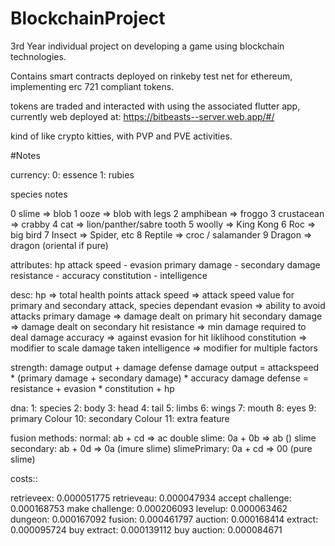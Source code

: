 # BlockchainProject
3rd Year individual project on developing a game using blockchain technologies.


Contains smart contracts deployed on rinkeby test net for ethereum, implementing erc 721 compliant tokens.

tokens are traded and interacted with using the associated flutter app, currently web deployed at:
https://bitbeasts--server.web.app/#/

kind of like crypto kitties, with PVP and PVE activities.

#Notes

   currency: 
    0: essence
    1: rubies


species notes

0   slime      => blob
1   ooze       => blob with legs
2   amphibean  => froggo
3   crustacean => crabby
4   cat        => lion/panther/sabre tooth
5   woolly     => King Kong
6   Roc        => big bird
7   Insect     => Spider, etc
8   Reptile    => croc / salamander
9   Dragon     => dragon (oriental if pure)

attributes:
            hp
attack speed - evasion
primary damage - secondary damage
resistance - accuracy
constitution - intelligence

desc: 
hp => total health points
attack speed => attack speed value for primary and secondary attack, species dependant
evasion => ability to avoid attacks 
primary damage => damage dealt on primary hit 
secondary damage => damage dealt on secondary hit 
resistance => min damage required to deal damage
accuracy => against evasion for hit liklihood
constitution => modifier to scale damage taken
intelligence => modifier for multiple factors

strength:
damage output + damage defense
damage output = attackspeed * (primary damage + secondary damage) * accuracy
damage defense = resistance + evasion * constitution + hp


dna:
1: species
2: body
3: head
4: tail 
5: limbs 
6: wings 
7: mouth 
8: eyes 
9: primary Colour 
10: secondary Colour 
11: extra feature

fusion methods:
normal: ab + cd => ac
double slime: 0a + 0b => ab    ()
slime secondary: ab + 0d => 0a (imure slime)
slimePrimary: 0a + cd => 00   (pure slime)




costs::

retrieveex: 0.000051775
retrieveau: 0.000047934
accept challenge: 	0.000168753
make challenge: 0.000206093
levelup: 0.000063462
dungeon: 0.000167092
fusion: 0.000461797
auction: 0.000168414
extract: 0.000095724
buy extract: 0.000139112
buy auction: 0.000084671

